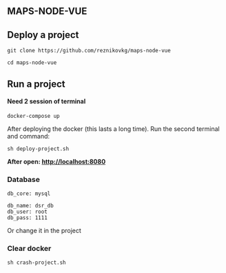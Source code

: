 ## MAPS-NODE-VUE ##

## Deploy a project ##

    git clone https://github.com/reznikovkg/maps-node-vue
    
    cd maps-node-vue

## Run a project ##


#### Need 2 session of terminal ####

    docker-compose up
   
After deploying the docker (this lasts a long time). Run the second terminal and command:

    sh deploy-project.sh
    
**After open: [http://localhost:8080](http://localhost:8080)**


### Database ###

    db_core: mysql
    
    db_name: dsr_db
    db_user: root
    db_pass: 1111

Or change it in the project


### Clear docker ###

    sh crash-project.sh

